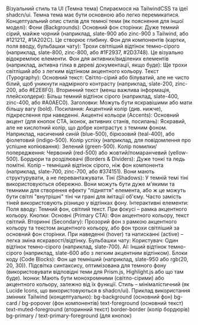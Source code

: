 Візуальний стиль та UI (Темна тема)
Спираємося на TailwindCSS та ідеї shadcn/ui. Темна тема має бути основною або легко перемикатися.
Концептуальний опис стилів для темної теми (як пояснення для іншої моделі):
Фони (Backgrounds):
Основний фон сторінки: Дуже темний сірий, майже чорний (наприклад, slate-900 або zinc-900 з Tailwind, або #121212, #1A202C). Це створює глибину.
Фон для компонентів (картки, поля вводу, бульбашки чату): Трохи світліший відтінок темно-сірого (наприклад, slate-800, zinc-800, або #1F2937, #2D3748). Це візуально відокремлює елементи.
Фон для активних/виділених елементів (наприклад, активна гілка в дереві документації, якщо буде): Ще трохи світліший або з легким відтінком акцентного кольору.
Текст (Typography):
Основний текст: Світло-сірий або білуватий, але не чисто білий, щоб уникнути надмірного контрасту (наприклад, slate-200, zinc-200, або #E2E8F0).
Вторинний текст (менш важлива інформація, плейсхолдери): Більш темний відтінок сірого (наприклад, slate-400, zinc-400, або #A0AEC0).
Заголовки: Можуть бути яскравішими або мати більшу вагу (bold).
Посилання: Акцентний колір (див. нижче), підкреслення при наведенні.
Акцентні кольори (Accents):
Основний акцент (для кнопок CTA, іконок, активних станів, посилань): Яскравий, але не кислотний колір, що добре контрастує з темним фоном. Наприклад, насичений синій (blue-500), бірюзовий (teal-400), або фіолетовий (indigo-500).
Колір успіху (наприклад, для повідомлення про успішне копіювання): Зелений (green-500).
Колір помилки/попередження: Червоний (red-500) або жовтий/помаранчевий (yellow-500).
Бордюри та розділювачі (Borders & Dividers):
Дуже тонкі та ледь помітні. Колір – темніший відтінок сірого, ніж фон компонента (наприклад, slate-700, zinc-700, або #374151). Вони мають структурувати, а не перевантажувати.
Тіні (Shadows):
У темній темі тіні використовуються обережно. Вони можуть бути дуже м'якими та темними для створення ефекту "підняття" елемента, або ж це можуть бути світлі "внутрішні" тіні чи грані для імітації об'єму. Часто замість тіней використовують різницю у відтінках фону.
Інтерактивні елементи:
Поля вводу: Темний фон, світлий текст. При фокусі – рамка акцентного кольору.
Кнопки:
Основні (Primary CTA): Фон акцентного кольору, текст світлий.
Вторинні (Secondary): Прозорий фон з рамкою акцентного кольору та текстом акцентного кольору, або фон трохи світліший за основний фон сторінки.
При наведенні (hover) та натисканні (active) – легка зміна яскравості/відтінку.
Бульбашки чату:
Користувач: Один відтінок темно-сірого (наприклад, slate-700).
AI: Інший відтінок темно-сірого (наприклад, slate-600 або з легким акцентним відтінком).
Блоки коду (Code Blocks):
Фон ще темніший (наприклад, slate-950 або rgb(20, 20, 30)).
Підсвітка синтаксису, оптимізована для темного фону (використовувати відповідні теми для Prism.js, Highlight.js або що там буде).
Іконки: Мають бути монохромними (світло-сірими) або акцентного кольору, залежно від їх функції. Стиль – мінімалістичний (як Lucide Icons, що використовуються в shadcn/ui).
Приклад використання змінних Tailwind (концептуально):
bg-background (основний фон)
bg-card / bg-popover (фон компонентів)
text-foreground (основний текст)
text-muted-foreground (вторинний текст)
border-border (колір бордюрів)
bg-primary / text-primary-foreground (для кнопок)